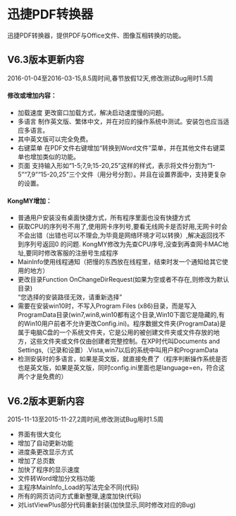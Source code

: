 # 迅捷PDF转换器  
迅捷PDF转换器，提供PDF与Office文件、图像互相转换的功能。  

## V6.3版本更新内容  
2016-01-04至2016-03-15,8.5周时间,春节放假12天,修改测试Bug用时1.5周  
#### 修改或增加内容：  
* 加载速度	更改窗口加载方式，解决启动速度慢的问题。  
* 多语言    制作英文版、繁体中文，并在对应的操作系统中测试。安装包也应当适应多语言。    
* 其中英文版可以完全免费。  
* 右键菜单	在PDF文件右键增加“转换到Word文件”菜单，并在其他文件右键菜单也增加类似的功能。  
* 页面	    支持输入形如“1-5;7,9;15-20,25”这样的样式，表示将文件分割为“1-5”“7,9”“15-20,25”三个文件（用分号分割）。并且在设置界面中，支持更复杂的设置。  
#### KongMY增加：  
* 普通用户安装没有桌面快捷方式，所有程序里面也没有快捷方式  
* 获取CPU的序列号不用了,使用网卡序列号,要看无线网卡是否好用,无网卡时会不会出错（出错也可以不理会,为毕竟是网络环境才可以转换）,解决返回找不到序列号返回0 的问题. KongMY修改为先查CPU序号,没查到再查网卡MAC地址,要同时修改客服的注册号生成程序  
* MainInfo使用线程通知（把慢的东西放在线程里，结束时发一个通知给其它使用的地方）  
* 更改目录Function OnChangeDirRequest(如果为空或者不存在,则修改为默认目录)  
“您选择的安装路径无效，请重新选择”  
* 需要在安装win10时，不写入Program Files (x86)目录，而是写入ProgramData目录(win7,win8,win10都有这个目录,Win10下面它是隐藏的,有的Win10用户前者不允许更改Config.ini)。程序数据文件夹{ProgramData}是属于电脑C盘的一个系统文件夹，它是公用的被创建文件夹或文件存放的地方，这些文件夹或文件仅由创建者完整控制。在XP时代叫Documents and Settings,（记录和设置）.Vista,win7以后的系统中叫用户和ProgramData  
* 检测安装时的多语言，如果是英文版，就直接免费了（程序判断操作系统是否也是英文版，如果是英文版，同时config.ini里面也是language=en，符合这两个才是免费的）

## V6.2版本更新内容
2015-11-13至2015-11-27,2周时间,修改测试Bug用时1.5周

* 界面有很大变化  
* 增加了自动更新功能  
* 进度条更改显示方式  
* 增加了总页数  
* 加快了程序的显示速度  
* 文件转Word增加分文档功能  
* 主程序MainInfo_Load的写法完全不同(代码)  
* 所有的网页访问方式重新整理,速度加快(代码)  
* 对ListViewPlus部分代码重新封装(加快显示,同时修改对应的Bug)  
